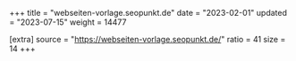 +++
title = "webseiten-vorlage.seopunkt.de"
date = "2023-02-01"
updated = "2023-07-15"
weight = 14477

[extra]
source = "https://webseiten-vorlage.seopunkt.de/"
ratio = 41
size = 14
+++
